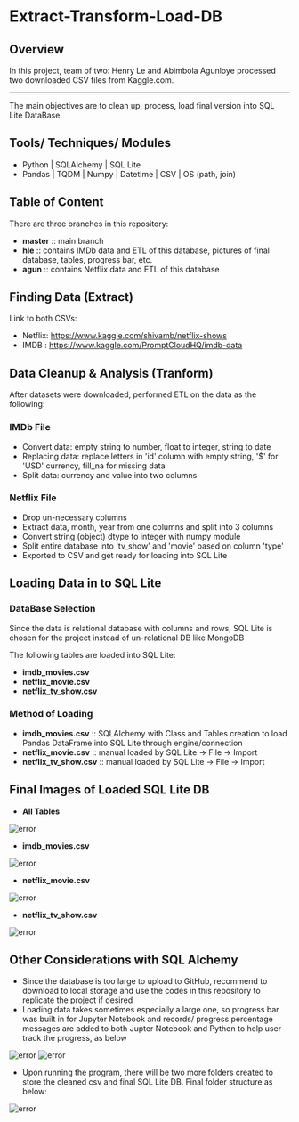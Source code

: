 # Extract-Transform-Load-DB  
## Overview   
In this project, team of two: Henry Le and Abimbola Agunloye processed two downloaded CSV files from Kaggle.com.  
<hr>
The main objectives are to clean up, process, load final version into SQL Lite DataBase.   

## Tools/ Techniques/ Modules  
* Python | SQLAlchemy | SQL Lite  
* Pandas | TQDM | Numpy | Datetime | CSV | OS (path, join)  

## Table of Content
There are three branches in this repository:  
* **master** :: main branch  
* **hle** :: contains IMDb data and ETL of this database, pictures of final database, tables, progress bar, etc.  
* **agun** ::  contains Netflix data and ETL of this database  

## Finding Data (Extract)  
Link to both CSVs:  

* Netflix: https://www.kaggle.com/shivamb/netflix-shows  
* IMDB : https://www.kaggle.com/PromptCloudHQ/imdb-data  

## Data Cleanup & Analysis (Tranform)  
After  datasets were downloaded, performed ETL on the data as the following:  

### IMDb File  
* Convert data: empty string to number, float to integer, string to date  
* Replacing data: replace letters in 'id' column with empty string, '$' for 'USD' currency, fill_na for missing data  
* Split data: currency and value into two columns  

### Netflix File  
* Drop un-necessary columns  
* Extract data, month, year from one columns and split into 3 columns  
* Convert string (object) dtype to integer with numpy module  
* Split entire database into 'tv_show' and 'movie' based on column 'type'  
* Exported to CSV and get ready for loading into SQL Lite  

## Loading Data in to SQL Lite  
### DataBase Selection  
Since the data is relational database with columns and rows, SQL Lite is chosen for the project instead of un-relational DB like MongoDB  

The following tables are loaded into SQL Lite:  
* **imdb_movies.csv**  
* **netflix_movie.csv**  
* **netflix_tv_show.csv**  

### Method of Loading
* **imdb_movies.csv**  :: SQLAlchemy with Class and Tables creation to load Pandas DataFrame into SQL Lite through engine/connection  
* **netflix_movie.csv** :: manual loaded by SQL Lite -> File -> Import  
* **netflix_tv_show.csv**  :: manual loaded by SQL Lite -> File -> Import  

## Final Images of Loaded SQL Lite DB  
* **All Tables**  

<img src="https://github.com/henryle-n/Extract-Transform-Load-DB/blob/hle/Pictures/ETL_DB.png" alt="error" max-height="100%" max-width="100%">  

* **imdb_movies.csv**  
<img src="https://github.com/henryle-n/Extract-Transform-Load-DB/blob/hle/Pictures/ETL_DB_imdb_movies.png" alt="error" max-height="100%" max-width="100%">  


* **netflix_movie.csv**  
<img src="https://github.com/henryle-n/Extract-Transform-Load-DB/blob/hle/Pictures/ETL_DB_netflix_movie.png" alt="error" max-height="100%" max-width="100%">   


* **netflix_tv_show.csv** 
<img src="https://github.com/henryle-n/Extract-Transform-Load-DB/blob/hle/Pictures/ETL_DB_netflix_tv_show.png" alt="error" max-height="100%" max-width="100%">  

## Other Considerations with SQL Alchemy
* Since the database is too large to upload to GitHub, recommend to download to local storage and use the codes in this repository to replicate the project if desired  
* Loading data takes sometimes especially a large one, so progress bar was built in for Jupyter Notebook and records/ progress percentage messages are added to both Jupter Notebook and Python to help user track the progress, as below  

<img src="https://github.com/henryle-n/Extract-Transform-Load-DB/blob/hle/Pictures/Progress_Bar_Finshed.png" alt="error" max-height="100%" max-width="100%">  

<img src="https://github.com/henryle-n/Extract-Transform-Load-DB/blob/hle/Pictures/LoadDataInTerminal.png" alt="error" max-height="100%" max-width="100%">  


* Upon running the program, there will be two more folders created to store the cleaned csv and final SQL Lite DB. Final folder structure as below:  

<img src="https://github.com/henryle-n/Extract-Transform-Load-DB/blob/hle/Pictures/Final_Folders.png" alt="error" max-height="100%" max-width="100%">  


